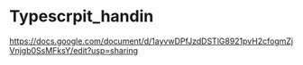 # Typescrpit_handin
https://docs.google.com/document/d/1ayvwDPfJzdDSTlG8921pvH2cfogmZjVnjgb0SsMFksY/edit?usp=sharing
